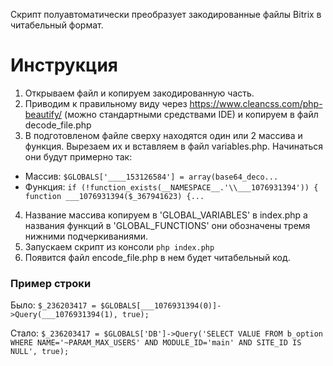 Скрипт полуавтоматически преобразует закодированные файлы Bitrix в читабельный формат.

# Инструкция

1. Открываем файл и копируем закодированную часть.
2. Приводим к правильному виду через https://www.cleancss.com/php-beautify/ (можно стандартными средствами IDE) и копируем в файл decode_file.php
3. В подготовленом файле сверху находятся один или 2 массива и функция. Вырезаем их и вставляем в файл variables.php. Начинаться они будут примерно так: 
  * Массив: `$GLOBALS['____153126584'] = array(base64_deco...`
  * Функция: `if (!function_exists(__NAMESPACE__.'\\___1076931394')) { function ___1076931394($_367941623) {...`
4. Название массива копируем в 'GLOBAL_VARIABLES' в index.php а названия функций в 'GLOBAL_FUNCTIONS' они обозначены тремя нижними подчеркиваниями.
5. Запускаем скрипт из консоли `php index.php`
6. Появится файл encode_file.php в нем будет читабельный код.

### Пример строки

Было:
`$_236203417 = $GLOBALS[___1076931394(0)]->Query(___1076931394(1), true);`

Стало:
`$_236203417 = $GLOBALS['DB']->Query('SELECT VALUE FROM b_option WHERE NAME='~PARAM_MAX_USERS' AND MODULE_ID='main' AND SITE_ID IS NULL', true);`
